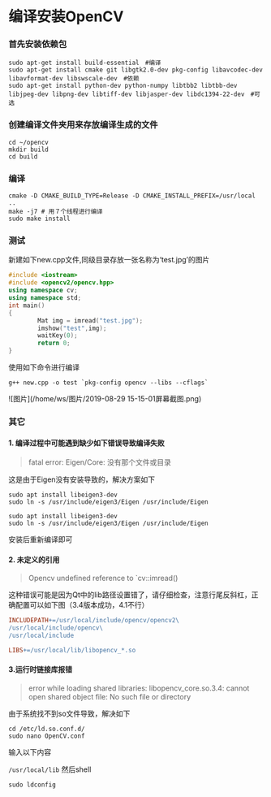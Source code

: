 # 编译安装OpenCV

### 首先安装依赖包

```shell
sudo apt-get install build-essential　#编译
sudo apt-get install cmake git libgtk2.0-dev pkg-config libavcodec-dev libavformat-dev libswscale-dev　#依赖
sudo apt-get install python-dev python-numpy libtbb2 libtbb-dev libjpeg-dev libpng-dev libtiff-dev libjasper-dev libdc1394-22-dev　#可选
```

### 创建编译文件夹用来存放编译生成的文件

```shell
cd ~/opencv
mkdir build
cd build
```

### 编译

```shell
cmake -D CMAKE_BUILD_TYPE=Release -D CMAKE_INSTALL_PREFIX=/usr/local ..
make -j7 # 用７个线程进行编译
sudo make install 
```

### 测试

新建如下new.cpp文件,同级目录存放一张名称为‘test.jpg’的图片

```c++
#include <iostream>
#include <opencv2/opencv.hpp>
using namespace cv;
using namespace std;
int main()
{
        Mat img = imread("test.jpg");
        imshow("test",img);
        waitKey(0);
        return 0;
}
```

使用如下命令进行编译

```shell
g++ new.cpp -o test `pkg-config opencv --libs --cflags`
```

![图片](/home/ws/图片/2019-08-29 15-15-01屏幕截图.png)

### 其它

#### 1. 编译过程中可能遇到缺少如下错误导致编译失败

> fatal error: Eigen/Core: 没有那个文件或目录

这是由于Eigen没有安装导致的，解决方案如下
```shell
sudo apt install libeigen3-dev 
sudo ln -s /usr/include/eigen3/Eigen /usr/include/Eigen
```

```shell
sudo apt install libeigen3-dev 
sudo ln -s /usr/include/eigen3/Eigen /usr/include/Eigen
```

安装后重新编译即可

#### 2. 未定义的引用

> Opencv undefined reference to `cv::imread()

这种错误可能是因为Qt中的lib路径设置错了，请仔细检查，注意行尾反斜杠，正确配置可以如下图（3.4版本成功，4.1不行）

```makefile
INCLUDEPATH+=/usr/local/include/opencv/opencv2\
/usr/local/include/opencv\
/usr/local/include

LIBS+=/usr/local/lib/libopencv_*.so
```

#### 3.运行时链接库报错

> error while loading shared libraries: libopencv_core.so.3.4: cannot open shared object file: No such file or directory

由于系统找不到so文件导致，解决如下

```shell
cd /etc/ld.so.conf.d/
sudo nano OpenCV.conf
```

输入以下内容

`/usr/local/lib`
然后shell

```shell
sudo ldconfig
```



`` ``
